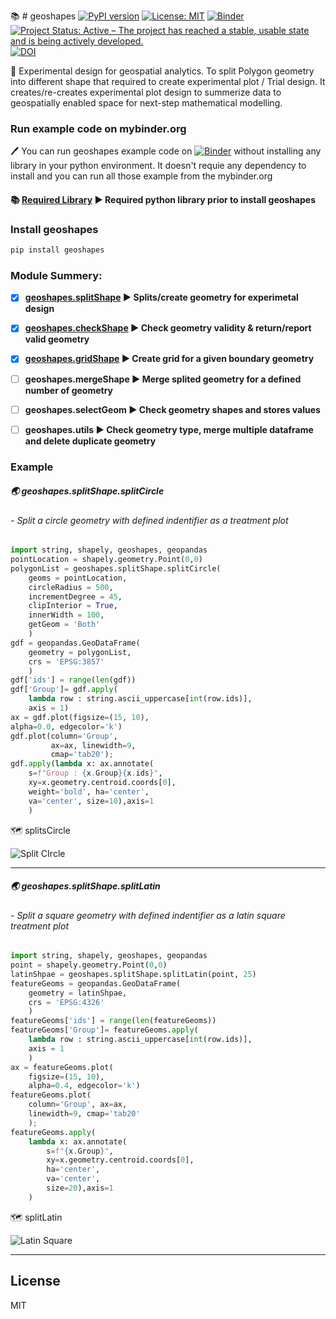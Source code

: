 :books: # geoshapes
[![PyPI version](https://badge.fury.io/py/geoshapes.svg)](https://badge.fury.io/py/geoshapes)
[![License: MIT](https://img.shields.io/badge/License-MIT-yellow.svg)](https://opensource.org/licenses/MIT)
[![Binder](https://mybinder.org/badge_logo.svg)](https://mybinder.org/v2/gh/abiraihan/geoshapes.git/master)
[![Project Status: Active – The project has reached a stable, usable state and is being actively developed.](https://www.repostatus.org/badges/latest/active.svg)](https://www.repostatus.org/#active)
[![DOI](https://zenodo.org/badge/DOI/10.5281/zenodo.5559438.svg)](https://doi.org/10.5281/zenodo.5559438)

:memo: Experimental design for geospatial analytics.
To split Polygon geometry into different shape that required to create
experimental plot / Trial design. It creates/re-creates experimental
plot design to summerize data to geospatially enabled space for next-step
mathematical modelling.


### Run example code on mybinder.org
:pen: You can run geoshapes example code on [![Binder](https://mybinder.org/badge_logo.svg)](https://mybinder.org/v2/gh/abiraihan/geoshapes/8d441eef49cd387980a86ec230a84fde012390a3?urlpath=lab%2Ftree%2Fexample%2FsplitShape.ipynb) without installing any library in your python environment.
It doesn't requie any dependency to install and you can run all those example from the mybinder.org


#### :books: **<a href="./docs/usage.rst">Required Library</a> :arrow_forward: Required python library prior to install geoshapes**

### Install geoshapes
```python
pip install geoshapes
```

### Module Summery:

- [x]  **<a href="./docs/splitShape.rst">geoshapes.splitShape</a> :arrow_forward: Splits/create geometry for experimetal design**
- [x]  **<a href="./docs/checkShape.rst">geoshapes.checkShape</a> :arrow_forward: Check geometry validity & return/report valid geometry**
- [x]  **<a href="./docs/gridShape.rst">geoshapes.gridShape</a> :arrow_forward: Create grid for a given boundary geometry**
- [ ]   **geoshapes.mergeShape :arrow_forward: Merge splited geometry for a defined number of geometry**
- [ ]   **geoshapes.selectGeom :arrow_forward: Check geometry shapes and stores values**
- [ ]   **geoshapes.utils :arrow_forward: Check geometry type, merge multiple dataframe and delete duplicate geometry**


### Example
##### :earth_asia: geoshapes.splitShape.splitCircle
###### - Split a circle geometry with defined indentifier as a treatment plot
```python
import string, shapely, geoshapes, geopandas
pointLocation = shapely.geometry.Point(0,0)
polygonList = geoshapes.splitShape.splitCircle(
    geoms = pointLocation,
    circleRadius = 500,
    incrementDegree = 45,
    clipInterior = True,
    innerWidth = 100,
    getGeom = 'Both'
    )
gdf = geopandas.GeoDataFrame(
    geometry = polygonList,
    crs = 'EPSG:3857'
    )
gdf['ids'] = range(len(gdf))
gdf['Group']= gdf.apply(
    lambda row : string.ascii_uppercase[int(row.ids)],
    axis = 1)
ax = gdf.plot(figsize=(15, 10),
alpha=0.0, edgecolor='k')
gdf.plot(column='Group',
         ax=ax, linewidth=9,
         cmap='tab20');
gdf.apply(lambda x: ax.annotate(
    s=f"Group : {x.Group}{x.ids}",
    xy=x.geometry.centroid.coords[0],
    weight='bold', ha='center',
    va='center', size=10),axis=1
    )
```

:world_map: splitsCircle

![Split CIrcle](https://github.com/abiraihan/geoshapes/blob/master/docs/images/splitCircle.png)
_____



##### :earth_asia: geoshapes.splitShape.splitLatin
###### - Split a square geometry with defined indentifier as a latin square treatment plot
```python
import string, shapely, geoshapes, geopandas
point = shapely.geometry.Point(0,0)
latinShpae = geoshapes.splitShape.splitLatin(point, 25)
featureGeoms = geopandas.GeoDataFrame(
    geometry = latinShpae,
    crs = 'EPSG:4326'
    )
featureGeoms['ids'] = range(len(featureGeoms))
featureGeoms['Group']= featureGeoms.apply(
    lambda row : string.ascii_uppercase[int(row.ids)],
    axis = 1
    )
ax = featureGeoms.plot(
    figsize=(15, 10),
    alpha=0.4, edgecolor='k')
featureGeoms.plot(
    column='Group', ax=ax,
    linewidth=9, cmap='tab20'
    );
featureGeoms.apply(
    lambda x: ax.annotate(
        s=f"{x.Group}",
        xy=x.geometry.centroid.coords[0],
        ha='center',
        va='center',
        size=20),axis=1
    )
```

:world_map: splitLatin

![Latin Square](https://github.com/abiraihan/geoshapes/blob/master/docs/images/latinSquare.png)
_____


License
----
MIT
